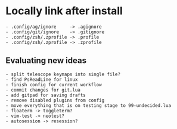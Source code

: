 # Locally link after install

    - .config/ag/ignore     -> .agignore
    - .config/git/ignore    -> .gitignore
    - .config/zsh/.zprofile -> .profile
    - .config/zsh/.zprofile -> .zprofile

## Evaluating new ideas

    - split telescope keymaps into single file?
    - find PsReadLine for linux
    - finish config for current workflow
    - commit changes for git.lua
    - add gitpad for saving drafts
    - remove disabled plugins from config
    - move everything that is on testing stage to 99-undecided.lua
    - floaterm -> toggleterm?
    - vim-test -> neotest?
    - autosession -> resession?
